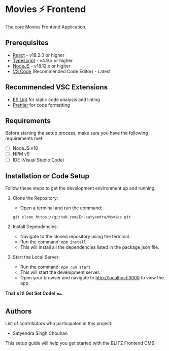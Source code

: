 # Movies :zap: Frontend

The core Movies Frontend Application.

## Prerequisites

- [React](https://react.dev/) - v18.2.0 or higher
- [Typescript](https://www.typescriptlang.org/) - v4.9.x or higher
- [NodeJS](https://nodejs.org/en) - v18.12.x or higher
- [VS Code](https://code.visualstudio.com/) (Recommended Code Editor) - Latest

## Recommended VSC Extensions

- [ES Lint](https://marketplace.visualstudio.com/items?itemName=dbaeumer.vscode-eslint) for static code analysis and linting
- [Prettier](https://marketplace.visualstudio.com/items?itemName=esbenp.prettier-vscode) for code formatting

## Requirements

Before starting the setup process, make sure you have the following requirements met:

- [ ] NodeJS v18
- [ ] NPM v9
- [ ] IDE (Visual Studio Code)

## Installation or Code Setup

Follow these steps to get the development environment up and running:

1. Clone the Repository:

   - Open a terminal and run the command:

   ```
   git clone https://github.com/Er-satyendra/Movies.git
   ```

2. Install Dependencies:

   - Navigate to the cloned repository using the terminal.
   - Run the command: `npm install`
   - This will install all the dependencies listed in the package.json file.

3. Start the Local Server:
   - Run the command: `npm run start`
   - This will start the development server.
   - Open your browser and navigate to [http://localhost:3000](http://localhost:3000) to view the app.

**That's it! Get Set Code! :racing_car:**

## Authors

List of contributors who participated in this project:
- Satyendra Singh Chouhan

This setup guide will help you get started with the BLITZ Frontend CMS.
